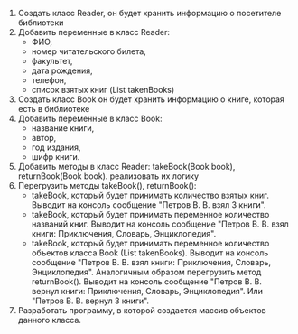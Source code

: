 1. Создать класс Reader,
   он будет хранить информацию о посетителе библиотеки
2. Добавить переменные в класс Reader:
    - ФИО,
    - номер читательского билета,
    - факультет,
    - дата рождения,
    - телефон,
    - список взятых книг (List<Book> takenBooks)
3. Создать класс Book
   он будет хранить информацию о книге, которая есть в библиотеке
4. Добавить переменные в класс Book:
    - название книги,
    - автор,
    - год издания,
    - шифр книги.
5. Добавить методы в класс Reader: takeBook(Book book), returnBook(Book book).
   реализовать их логику
6. Перегрузить методы takeBook(), returnBook():
    - takeBook, который будет принимать количество взятых книг. Выводит на консоль сообщение "Петров В. В. взял 3 книги".
    - takeBook, который будет принимать переменное количество названий книг. Выводит на консоль сообщение "Петров В. В. взял книги: Приключения, Словарь, Энциклопедия".
    - takeBook, который будет принимать переменное количество объектов класса Book (List<Book> takenBooks). Выводит на консоль сообщение "Петров В. В. взял книги: Приключения, Словарь, Энциклопедия".
      Аналогичным образом перегрузить метод returnBook(). Выводит на консоль сообщение "Петров В. В. вернул книги: Приключения, Словарь, Энциклопедия". Или "Петров В. В. вернул 3 книги".
7. Разработать программу, в которой создается массив объектов данного класса.